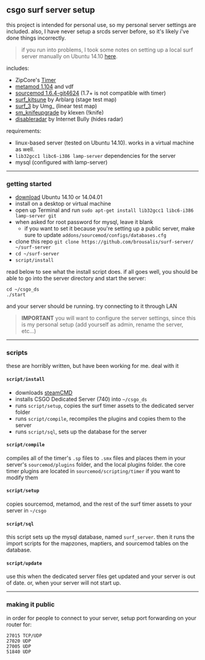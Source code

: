 ## csgo surf server setup

this project is intended for personal use, so my personal server settings are included. also, I have never setup a srcds server before, so it's likely i've done things incorrectly. 

> if you run into problems, I took some notes on setting up a local surf server manually on Ubuntu 14.10 [here](https://github.com/brousalis/surf-timer/blob/master/SERVER.md).

includes:

  - ZipCore's [Timer](http://github.com/zipcore/timer)
  - [metamod 1.104](https://www.sourcemm.net/) and vdf
  - [sourcemod 1.6.4-git4624](http://www.sourcemod.net/snapshots.php) (1.7+ is not compatible with timer)
  - [surf_kitsune](http://css.gamebanana.com/maps/179653) by Arblarg (stage test map)
  - [surf_3](http://csgo.gamebanana.com/maps/181256) by Umg_ (linear test map)
  - [sm_knifeupgrade](https://forums.alliedmods.net/showthread.php?p=2160622) by klexen (!knife)
  - [disableradar](https://forums.alliedmods.net/showthread.php?p=2138783) by Internet Bully (hides radar)

requirements:

  - linux-based server (tested on Ubuntu 14.10). works in a virtual machine as well.
  - `lib32gcc1 libc6-i386 lamp-server` dependencies for the server
  - mysql (configured with lamp-server)
    
---
### getting started

- [download](http://www.ubuntu.com/download/desktop) Ubuntu 14.10 or 14.04.01
- install on a desktop or virtual machine
- open up Terminal and run `sudo apt-get install lib32gcc1 libc6-i386 lamp-server git`
- when asked for root password for mysql, leave it blank
  - if you want to set it because you're setting up a public server, make sure to update `addons/sourcemod/configs/databases.cfg`
- clone this repo `git clone https://github.com/brousalis/surf-server/ ~/surf-server`
- `cd ~/surf-server` 
- `script/install`

read below to see what the install script does. if all goes well, you should be able to go into the server directory and start the server:

    cd ~/csgo_ds
    ./start
    
and your server should be running. try connecting to it through LAN

> **IMPORTANT** you will want to configure the server settings, since this is my personal setup (add yourself as admin, rename the server, etc...)

---
### scripts
these are horribly written, but have been working for me. deal with it

#### `script/install`
- downloads [steamCMD](https://developer.valvesoftware.com/wiki/SteamCMD#Downloading_SteamCMD)
- installs CSGO Dedicated Server (740) into `~/csgo_ds`
- runs `script/setup`, copies the surf timer assets to the dedicated server folder
- runs `script/compile`, recompiles the plugins and copies them to the server
- runs `script/sql`, sets up the database for the server

#### `script/compile`
compiles all of the timer's `.sp` files to `.smx` files and places them in your server's `sourcemod/plugins` folder, and the local plugins folder. the core timer plugins are located in `sourcemod/scripting/timer` if you want to modify them

#### `script/setup`
copies sourcemod, metamod, and the rest of the surf timer assets to your server in `~/csgo`

#### `script/sql`
this script sets up the mysql database, named `surf_server`. then it runs the import scripts for the mapzones, maptiers, and sourcemod tables on the database.

#### `script/update`
use this when the dedicated server files get updated and your server is out of date. or, when your server will not start up.

---
### making it public
in order for people to connect to your server, setup port forwarding on your router for:

    27015 TCP/UDP
    27020 UDP
    27005 UDP
    51840 UDP
    
